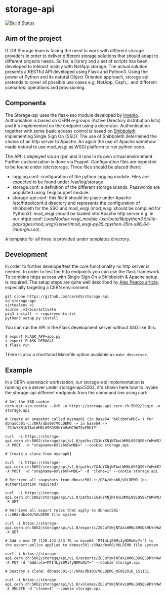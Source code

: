 # storage-api

[![Build Status](https://travis-ci.org/cerndb/storage-api.svg?branch=master)](https://travis-ci.org/cerndb/storage-api)

## Aim of the project

IT DB Storage team is facing the need to work with different storage providers in order to deliver different storage solutions that should adapt to different projects needs. So far, a library and a set of scripts has been developed to interact mainly with NetApp storage. 
The actual solution presents a RESTful API developed using Flask and Python3. Using the power of Python and its natural Object Oriented approach, storage api pretends to cover all possible use cases e.g. NetApp, Ceph,.. and different scenarios: operations and provisioning. 

## Components

The Storage-api uses the flask-sso module developed by [Invenio](https://github.com/inveniosoftware/flask-sso). Authorisation is based on CERN e-groups (Active Directory distribution lists) and it's implemented on the endpoint using a decorator. Authentication together with some basic access control is based on [Shibboleth](https://shibboleth.net/) implementing Single Sign On (SSO). The use of Shibboleth determined  the choice of an http server to Apache. An again the use of Apache somehow made natural to use mod_wsgi as WSGI platform to run python code.   

The API is deployed via an rpm and it runs in its own virtual environment. Further customization is done via Puppet. 
Configuration files are expected to be found under /etc/storage. Three files should be placed there:

* logging.conf: configuration of the python logging module. Files are expected to be found under /var/log/storage
* storage.conf: a definition of the different storage islands. Passwords are populated using Teigi puppet module. 
* storage-api.conf: this file it should be place under Apache /etc/httpd/conf.d directory and represents the configuration of shibboleth for the SSO and mod_wsgi (mod_wsgi should be compiled for Python3). mod_wsgi should be loaded into Apache http server e.g. in our httpd.conf: _LoadModule wsgi_module /usr/local/lib/python3.5/site-packages/mod_wsgi/server/mod_wsgi-py35.cpython-35m-x86_64-linux-gnu.so_).

A template for all three is provided under templates directory.

## Development

In order to further develope/test the core functionality no http server is needed. In order to test the http endpoints you can use the flask framework. To combine https access with Single Sign On a Shibboleth & Apache setup is required. The setup steps are quite well described by [Alex Pearce article](https://alexpearce.me/2014/10/setting-up-flask-with-apache-and-shibboleth/), especially targeting a CERN environment. 

```
git clone https://github.com/cerndb/storage-api
cd storage-api
virtualenv v1
source .v1/bin/activate
pip3 install -r requirements.txt
python3 setup.py install
```

You can run the API in the Flask development server without SSO like this:

```
$ export FLASK_APP=app.py
$ export FLASK_DEBUG=1
$ flask run
```

There is also a shorthand Makefile option available as `make devserver`.
## Example

In a CERN openstack workstation, our storage-api implementation is running on a server under storage-api:5002, it's shown here how to invoke the storage-api different endpoints from the command line using curl:

```
# Get the SSO cookie
cern-get-sso-cookie --krb -u https://storage-api.cern.ch:5002/login -o storage.api

# Create an snapshot called mysnap01 (in base64 'bXlzbmFwMDE=') for dbnasc501-c:/ORA/dbs00/VOLDEMO -> in base64 -> 'ZGJuYXNjNTAxLWM6L09SQS9kYnMwMC9WT0xERU1P'

curl  -i https://storage-api.cern.ch:5002/storage/api/v1.0/paths/ZGJuYXNjNTAxLWM6L09SQS9kYnMwMC9WT0xERU1P -X POST  -d "snapname=bXlzbmFwMDE=" --cookie storage.api

# Create a clone from mysnap01

curl  -i https://storage-api.cern.ch:5002/storage/api/v1.0/paths/ZGJuYXNjNTAxLWM6L09SQS9kYnMwMC9WT0xERU1P -X POST  -d "snapname=bXlzbmFwMDE=" -d "clone=1" --cookie storage.api

# Retrieve all snapshots from dbnasc501-c:/ORA/dbs00/VOLDEMO (no authentication required)

curl  -i https://storage-api.cern.ch:5002/storage/api/v1.0/paths/ZGJuYXNjNTAxLWM6L09SQS9kYnMwMC9WT0xERU1P -X GET

# Retrieve all export rules that apply to dbnasc501-c:/ORA/dbs00/VOLDEMO file system

curl -i https://storage-api.cern.ch:5002/storage/api/v1.0/exports/ZGJuYXNjNTAxLWM6L09SQS9kYnMwMC9WT0xERU1P -X GET

# Add a new IP (128.142.243.76 in base64 'MTI4LjE0Mi4yNDMuNzY=') to the export-police applied to dbnasc501:/ORA/dbs00/VOLDEMO file system

curl -i https://storage-api.cern.ch:5002/storage/api/v1.0/exports/ZGJuYXNjNTAxLWM6L09SQS9kYnMwMC9WT0xERU1P -X PUT -d "addrule=MTI4LjE0Mi4yNDMuNzY=" --cookie storage.api

# Destroy a clone: dbnasc501-c:/ORA/dbs00/VOLDEMO_05062016_151131

curl -i https://storage-api.cern.ch:5002/storage/api/v1.0/volumes/ZGJuYXNjNTAxLWM6L09SQS9kYnMwMC9WT0xERU1PXzA1MDYyMDE2XzE1MTEzMQ== -X DELETE -d "clone=1" --cookie storage.api
``` 
